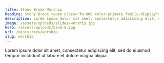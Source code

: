 ```yaml
---
title: Stony Brook Worship
heading: Stony Brook <span class="fw-600 color-primary family-display">Worship</span>
description: Lorem ipsum dolor sit amet, consectetur adipiscing elit, sed do eiusmod tempor incididunt ut labore et dolore magna aliqua.
image: /assets/uploads/slides/worship.jpg
hero: /assets/uploads/band-5.jpg
url: /ministries/worship
slug: worship
---
```


Lorem ipsum dolor sit amet, consectetur adipiscing elit, sed do eiusmod tempor incididunt ut labore et dolore magna aliqua.